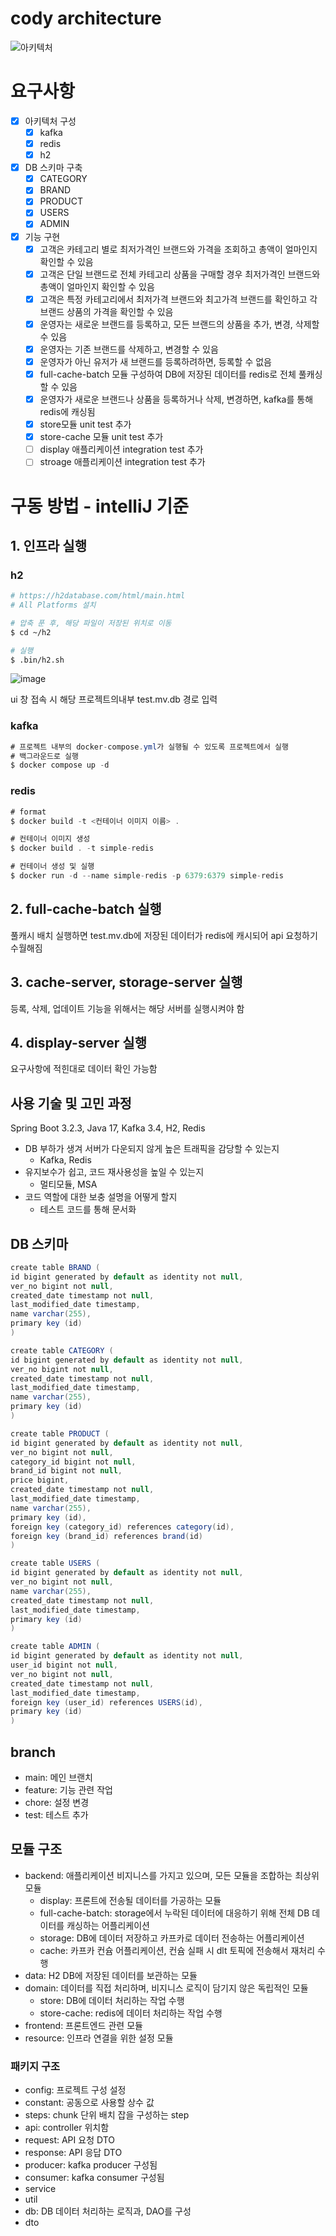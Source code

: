 # cody architecture

![아키텍처](https://github.com/uneap/cody/assets/25525648/5670b4ba-6dea-46e4-b371-e0a59bc77a6c)

# 요구사항
- [x] 아키텍처 구성
    - [x] kafka
    - [x] redis
    - [x] h2
     
- [x] DB 스키마 구축
    - [x] CATEGORY
    - [x] BRAND
    - [x] PRODUCT
    - [x] USERS
    - [x] ADMIN
- [x] 기능 구현 
    - [x] 고객은 카테고리 별로 최저가격인 브랜드와 가격을 조회하고 총액이 얼마인지 확인할 수 있음
    - [x] 고객은 단일 브랜드로 전체 카테고리 상품을 구매할 경우 최저가격인 브랜드와 총액이 얼마인지 확인할 수 있음
    - [x] 고객은 특정 카테고리에서 최저가격 브랜드와 최고가격 브랜드를 확인하고 각 브랜드 상품의 가격을 확인할 수 있음
    - [x] 운영자는 새로운 브랜드를 등록하고, 모든 브랜드의 상품을 추가, 변경, 삭제할 수 있음
    - [x] 운영자는 기존 브랜드를 삭제하고, 변경할 수 있음
    - [x] 운영자가 아닌 유저가 새 브랜드를 등록하려하면, 등록할 수 없음
    - [x] full-cache-batch 모듈 구성하여 DB에 저장된 데이터를 redis로 전체 풀캐싱할 수 있음
    - [x] 운영자가 새로운 브랜드나 상품을 등록하거나 삭제, 변경하면, kafka를 통해 redis에 캐싱됨
    - [x] store모듈 unit test 추가
    - [x] store-cache 모듈 unit test 추가
    - [ ] display 애플리케이션 integration test 추가
    - [ ] stroage 애플리케이션 integration test 추가
    
# 구동 방법 - intelliJ 기준

## 1. 인프라 실행

### h2

```bash
# https://h2database.com/html/main.html
# All Platforms 설치

# 압축 푼 후, 해당 파일이 저장된 위치로 이동
$ cd ~/h2

# 실행
$ .bin/h2.sh
```
![image](https://github.com/uneap/cody/assets/25525648/c96a8e50-ed31-4d92-ae51-2e2ceb59662c)

ui 창 접속 시 해당 프로젝트의내부 test.mv.db 경로 입력

### kafka

```java
# 프로젝트 내부의 docker-compose.yml가 실행될 수 있도록 프로젝트에서 실행
# 백그라운드로 실행
$ docker compose up -d
```

### redis

```java
# format
$ docker build -t <컨테이너 이미지 이름> .

# 컨테이너 이미지 생성
$ docker build . -t simple-redis

# 컨테이너 생성 및 실행
$ docker run -d --name simple-redis -p 6379:6379 simple-redis
```
## 2. full-cache-batch 실행

풀캐시 배치 실행하면 test.mv.db에 저장된 데이터가 redis에 캐시되어 api 요청하기 수월해짐

## 3. cache-server, storage-server 실행

등록, 삭제, 업데이트 기능을 위해서는 해당 서버를 실행시켜야 함

## 4. display-server 실행

요구사항에 적힌대로 데이터 확인 가능함

## 사용 기술 및 고민 과정

Spring Boot 3.2.3, Java 17, Kafka 3.4, H2, Redis

- DB 부하가 생겨 서버가 다운되지 않게 높은 트래픽을 감당할 수 있는지
    - Kafka, Redis
- 유지보수가 쉽고, 코드 재사용성을 높일 수 있는지
    - 멀티모듈, MSA
- 코드 역할에 대한 보충 설명을 어떻게 할지
    - 테스트 코드를 통해 문서화
## DB 스키마
```java
create table BRAND (
id bigint generated by default as identity not null,
ver_no bigint not null,
created_date timestamp not null,
last_modified_date timestamp,
name varchar(255),
primary key (id)
)

```

```java
create table CATEGORY (
id bigint generated by default as identity not null,
ver_no bigint not null,
created_date timestamp not null,
last_modified_date timestamp,
name varchar(255),
primary key (id)
)
```

```java
create table PRODUCT (
id bigint generated by default as identity not null,
ver_no bigint not null,
category_id bigint not null,
brand_id bigint not null,
price bigint,
created_date timestamp not null,
last_modified_date timestamp,
name varchar(255),
primary key (id),
foreign key (category_id) references category(id),
foreign key (brand_id) references brand(id)
)
```

```java
create table USERS (
id bigint generated by default as identity not null,
ver_no bigint not null,
name varchar(255),
created_date timestamp not null,
last_modified_date timestamp,
primary key (id)
)
```

```java
create table ADMIN (
id bigint generated by default as identity not null,
user_id bigint not null,
ver_no bigint not null,
created_date timestamp not null,
last_modified_date timestamp,
foreign key (user_id) references USERS(id),
primary key (id)
)
```

## branch

- main: 메인 브랜치
- feature: 기능 관련 작업
- chore: 설정 변경
- test: 테스트 추가

## 모듈 구조
- backend: 애플리케이션 비지니스를 가지고 있으며, 모든 모듈을 조합하는 최상위 모듈
    - display: 프론트에 전송될 데이터를 가공하는 모듈
    - full-cache-batch: storage에서 누락된 데이터에 대응하기 위해 전체 DB 데이터를 캐싱하는 어플리케이션
    - storage: DB에 데이터 저장하고 카프카로 데이터 전송하는 어플리케이션
    - cache: 카프카 컨슘 어플리케이션, 컨슘 실패 시 dlt 토픽에 전송해서 재처리 수행
- data: H2 DB에 저장된 데이터를 보관하는 모듈
- domain: 데이터를 직접 처리하며, 비지니스 로직이 담기지 않은 독립적인 모듈
    - store: DB에 데이터 처리하는 작업 수행
    - store-cache: redis에 데이터 처리하는 작업 수행
- frontend: 프론트엔드 관련 모듈
- resource: 인프라 연결을 위한 설정 모듈

### 패키지 구조
- config: 프로젝트 구성 설정
- constant: 공동으로 사용할 상수 값
- steps: chunk 단위 배치 잡을 구성하는 step
- api: controller 위치함
- request: API 요청 DTO
- response: API 응답 DTO
- producer: kafka producer 구성됨
- consumer: kafka consumer 구성됨
- service
- util
- db: DB 데이터 처리하는 로직과, DAO를 구성
- dto
